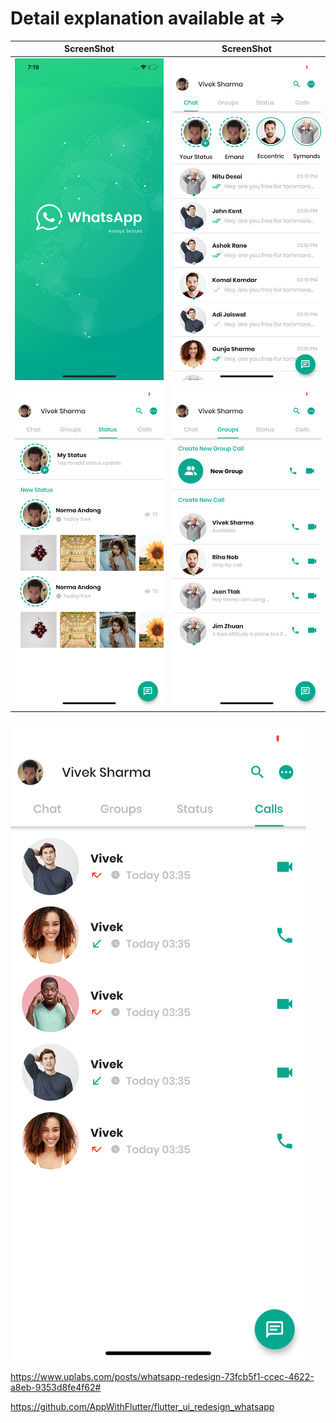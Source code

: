 # Detail explanation available at => 

ScreenShot | ScreenShot
------------ | -------------
![WhatsApp ui redesign in Flutter](/ss/flutter-ui-design-whatsapp-splash.png) | ![WhatsApp ui redesign in Flutter](/ss/flutter-ui-design-whatsapp-chat.png) 
![WhatsApp ui redesign in Flutter](/ss/flutter-ui-design-whatsapp-status.png) | ![WhatsApp ui redesign in Flutter](/ss/flutter-ui-design-whatsapp-group.png)  
![WhatsApp ui redesign in Flutter](/ss/flutter-ui-design-whatsapp-call.png)

https://www.uplabs.com/posts/whatsapp-redesign-73fcb5f1-ccec-4622-a8eb-9353d8fe4f62#

https://github.com/AppWithFlutter/flutter_ui_redesign_whatsapp